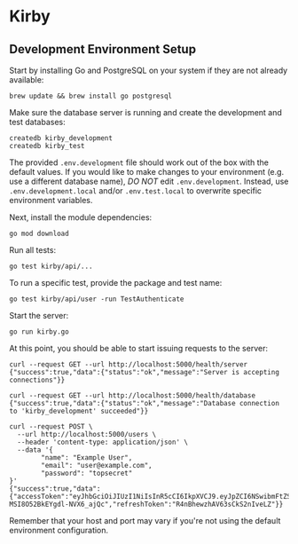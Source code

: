 Kirby
===
## Development Environment Setup
Start by installing Go and PostgreSQL on your system if they are not already available:
```
brew update && brew install go postgresql
```

Make sure the database server is running and create the development and test databases:
```
createdb kirby_development
createdb kirby_test
```

The provided `.env.development` file should work out of the box with the default values. If you would like to make changes to your environment (e.g. use a different database name), _DO NOT_ edit `.env.development`. Instead, use `.env.development.local` and/or `.env.test.local` to overwrite specific environment variables.

Next, install the module dependencies:
```
go mod download
```

Run all tests:
```
go test kirby/api/...
```

To run a specific test, provide the package and test name:
```
go test kirby/api/user -run TestAuthenticate
```

Start the server:
```
go run kirby.go
```

At this point, you should be able to start issuing requests to the server:
```
curl --request GET --url http://localhost:5000/health/server
{"success":true,"data":{"status":"ok","message":"Server is accepting connections"}}
```
```
curl --request GET --url http://localhost:5000/health/database
{"success":true,"data":{"status":"ok","message":"Database connection to 'kirby_development' succeeded"}}
```
```
curl --request POST \
  --url http://localhost:5000/users \
  --header 'content-type: application/json' \
  --data '{
        "name": "Example User",
        "email": "user@example.com",
        "password": "topsecret"
}'
{"success":true,"data":{"accessToken":"eyJhbGciOiJIUzI1NiIsInR5cCI6IkpXVCJ9.eyJpZCI6NSwibmFtZSI6IkV4YW1wbGUgVXNlciIsImVtYWlsIjoidXNlckBleGFtcGxlLmNvbSIsImV4cCI6MTU5NzM0NDU1NSwic3ViIjoidXNlckBleGFtcGxlLmNvbSJ9.XF8MXO6qZj2PqByg0a-MSI8O52BkEYgdl-NVX6_ajQc","refreshToken":"R4nBhewzhAV63sCkS2nIveLZ"}}
```

Remember that your host and port may vary if you're not using the default environment configuration.
